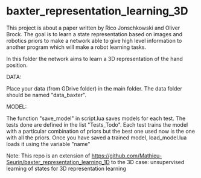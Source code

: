# baxter_representation_learning_3D

This project is about a paper written by Rico Jonschkowski and Oliver Brock. The goal is to learn a state representation based on images and robotics priors to make a network able to give high level information to another program which will make a robot learning tasks.

In this folder the network aims to learn a 3D representation of the hand position.

DATA:

Place your data (from GDrive folder) in the main folder. The data folder should be named "data_baxter".

MODEL:

The function "save_model" in script.lua saves models for each test. The tests done are defined in the list "Tests_Todo". Each test trains the model with a particular combination of priors but the best one used now is the one with all the priors. Once you have saved a trained model, load_model.lua loads it using the variable "name"
 


Note: This repo is an extension of https://github.com/Mathieu-Seurin/baxter_representation_learning_1D to the 3D case: unsupervised learning of states for 3D representation learning


